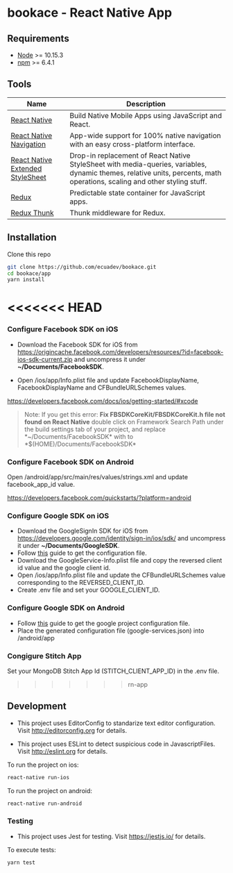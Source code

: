 # bookace - React Native App

## Requirements
- [Node](https://nodejs.org/) >= 10.15.3
- [npm](https://npmjs.com) >= 6.4.1

## Tools
| Name             | Description   |
| -------------- |--------------|
| [React Native](https://facebook.github.io/react-native/) |  Build Native Mobile Apps using JavaScript and React. |
| [React Native Navigation](https://github.com/wix/react-native-navigation) | App-wide support for 100% native navigation with an easy cross-platform interface. |
| [React Native Extended StyleSheet](https://github.com/vitalets/react-native-extended-stylesheet) | Drop-in replacement of React Native StyleSheet with media-queries, variables, dynamic themes, relative units, percents, math operations, scaling and other styling stuff. |
| [Redux](https://nodejs.org/) | Predictable state container for JavaScript apps. |
| [Redux Thunk](https://github.com/wix/react-native-navigation) | Thunk middleware for Redux. |

## Installation

Clone this repo

```sh
git clone https://github.com/ecuadev/bookace.git
cd bookace/app
yarn install
```

<<<<<<< HEAD
=======
### Configure Facebook SDK on iOS

- Download the Facebook SDK for iOS from https://origincache.facebook.com/developers/resources/?id=facebook-ios-sdk-current.zip and uncompress it under __~/Documents/FacebookSDK__.

- Open /ios/app/Info.plist file and update FacebookDisplayName, FacebookDisplayName and CFBundleURLSchemes values.

https://developers.facebook.com/docs/ios/getting-started/#xcode

> Note: If you get this error: **Fix FBSDKCoreKit/FBSDKCoreKit.h file not found on React Native** double click on Framework Search Path under the build settings tab of your project, and replace \*~/Documents/FacebookSDK\* with to \*$(HOME)/Documents/FacebookSDK\*

### Configure Facebook SDK on Android
Open /android/app/src/main/res/values/strings.xml and update facebook_app_id value.

https://developers.facebook.com/quickstarts/?platform=android

### Configure Google SDK on iOS

- Download the GoogleSignIn SDK for iOS from https://developers.google.com/identity/sign-in/ios/sdk/ and uncompress it under __~/Documents/GoogleSDK__.
- Follow [this](https://github.com/react-native-community/react-native-google-signin/blob/master/docs/get-config-file.md) guide to get the configuration file.
- Download the GoogleService-Info.plist file and copy the reversed client id value and the google client id.
- Open /ios/app/Info.plist file and update the CFBundleURLSchemes value corresponding to the REVERSED_CLIENT_ID.
- Create .env file and set your GOOGLE_CLIENT_ID.

### Configure Google SDK on Android

- Follow [this](https://github.com/react-native-community/react-native-google-signin/blob/924b152f2f8c76ec2fd24c268edfdfc4b0fb346e/docs/get-config-file.md) guide to get the google project configuration file.
- Place the generated configuration file (google-services.json) into /android/app

### Congigure Stitch App

Set your MongoDB Stitch App Id (STITCH_CLIENT_APP_ID) in the .env file.

>>>>>>> rn-app
## Development

- This project uses EditorConfig to standarize text editor configuration.
Visit http://editorconfig.org for details.

- This project uses ESLint to detect suspicious code in JavascriptFiles.
Visit http://eslint.org for details.

To run the project on ios:
```sh
react-native run-ios
```

To run the project on android:
```sh
react-native run-android
```

### Testing

- This project uses Jest for testing.
Visit https://jestjs.io/ for details.

To execute tests:

```bash
yarn test
```
